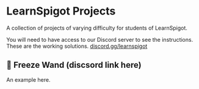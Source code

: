 # LearnSpigot Projects
A collection of projects of varying difficulty for students of LearnSpigot.

You will need to have access to our Discord server to see the instructions. These are the working solutions.
[discord.gg/learnspigot](discord.gg/learnspigot)

## 🧊 Freeze Wand (discsord link here) 
An example here.
